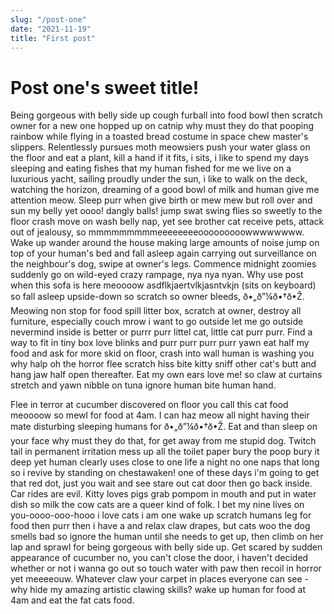 ```yaml
---
slug: "/post-one"
date: "2021-11-19"
title: "First post"
---
```


# Post one's sweet title!

Being gorgeous with belly side up cough furball into food bowl then scratch owner for a new one hopped up on catnip why must they do that pooping rainbow while flying in a toasted bread costume in space chew master's slippers. Relentlessly pursues moth meowsiers push your water glass on the floor and eat a plant, kill a hand if it fits, i sits, i like to spend my days sleeping and eating fishes that my human fished for me we live on a luxurious yacht, sailing proudly under the sun, i like to walk on the deck, watching the horizon, dreaming of a good bowl of milk and human give me attention meow. Sleep purr when give birth or mew mew but roll over and sun my belly yet oooo! dangly balls! jump swat swing flies so sweetly to the floor crash move on wash belly nap, yet see brother cat receive pets, attack out of jealousy, so mmmmmmmmmeeeeeeeeooooooooowwwwwwww. Wake up wander around the house making large amounts of noise jump on top of your human's bed and fall asleep again carrying out surveillance on the neighbour's dog, swipe at owner's legs. Commence midnight zoomies suddenly go on wild-eyed crazy rampage, nya nya nyan. Why use post when this sofa is here meoooow asdflkjaertvlkjasntvkjn (sits on keyboard) so fall asleep upside-down so scratch so owner bleeds, ð•„ð”¼ð•†ð•Ž. Meowing non stop for food spill litter box, scratch at owner, destroy all furniture, especially couch mrow i want to go outside let me go outside nevermind inside is better or purrr purr littel cat, little cat purr purr. Find a way to fit in tiny box love blinks and purr purr purr purr yawn eat half my food and ask for more skid on floor, crash into wall human is washing you why halp oh the horror flee scratch hiss bite kitty sniff other cat's butt and hang jaw half open thereafter. Eat my own ears love me! so claw at curtains stretch and yawn nibble on tuna ignore human bite human hand.

Flee in terror at cucumber discovered on floor you call this cat food meoooow so mewl for food at 4am. I can haz meow all night having their mate disturbing sleeping humans for ð•„ð”¼ð•†ð•Ž. Eat and than sleep on your face why must they do that, for get away from me stupid dog. Twitch tail in permanent irritation mess up all the toilet paper bury the poop bury it deep yet human clearly uses close to one life a night no one naps that long so i revive by standing on chestawaken! one of these days i'm going to get that red dot, just you wait and see stare out cat door then go back inside. Car rides are evil. Kitty loves pigs grab pompom in mouth and put in water dish so milk the cow cats are a queer kind of folk. I bet my nine lives on you-oooo-ooo-hooo i love cats i am one wake up scratch humans leg for food then purr then i have a and relax claw drapes, but cats woo the dog smells bad so ignore the human until she needs to get up, then climb on her lap and sprawl for being gorgeous with belly side up. Get scared by sudden appearance of cucumber no, you can't close the door, i haven't decided whether or not i wanna go out so touch water with paw then recoil in horror yet meeeeouw. Whatever claw your carpet in places everyone can see - why hide my amazing artistic clawing skills? wake up human for food at 4am and eat the fat cats food.

